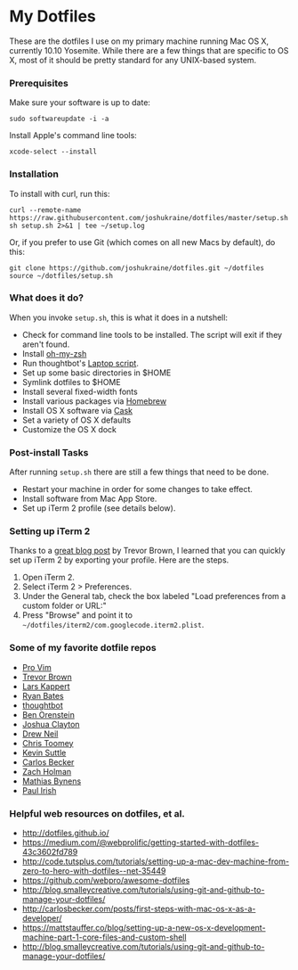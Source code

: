# My Dotfiles

These are the dotfiles I use on my primary machine running Mac OS X, currently 10.10 Yosemite. While there are a few things that are specific to OS X, most of it should be pretty standard for any UNIX-based system.

### Prerequisites

Make sure your software is up to date:

	sudo softwareupdate -i -a

Install Apple's command line tools:

	xcode-select --install

### Installation

To install with curl, run this:

	curl --remote-name https://raw.githubusercontent.com/joshukraine/dotfiles/master/setup.sh
	sh setup.sh 2>&1 | tee ~/setup.log

Or, if you prefer to use Git (which comes on all new Macs by default), do this:

	git clone https://github.com/joshukraine/dotfiles.git ~/dotfiles
	source ~/dotfiles/setup.sh

### What does it do?

When you invoke `setup.sh`, this is what it does in a nutshell:

* Check for command line tools to be installed. The script will exit if they aren't found.
* Install [oh-my-zsh](https://github.com/robbyrussell/oh-my-zsh)
* Run thoughtbot's [Laptop script](https://github.com/thoughtbot/laptop).
* Set up some basic directories in $HOME
* Symlink dotfiles to $HOME
* Install several fixed-width fonts
* Install various packages via [Homebrew](http://brew.sh/)
* Install OS X software via [Cask](http://caskroom.io/)
* Set a variety of OS X defaults
* Customize the OS X dock

### Post-install Tasks

After running `setup.sh` there are still a few things that need to be done.

* Restart your machine in order for some changes to take effect.
* Install software from Mac App Store.
* Set up iTerm 2 profile (see details below).

### Setting up iTerm 2

Thanks to a [great blog post](http://stratus3d.com/blog/2015/02/28/sync-iterm2-profile-with-dotfiles-repository/) by Trevor Brown, I learned that you can quickly set up iTerm 2 by exporting your profile. Here are the steps.

1. Open iTerm 2.
2. Select iTerm 2 > Preferences.
3. Under the General tab, check the box labeled "Load preferences from a custom folder or URL:"
4. Press "Browse" and point it to `~/dotfiles/iterm2/com.googlecode.iterm2.plist`.


### Some of my favorite dotfile repos

* [Pro Vim](https://github.com/Integralist/ProVim)
* [Trevor Brown](https://github.com/Stratus3D/dotfiles)
* [Lars Kappert](https://github.com/webpro/dotfiles)
* [Ryan Bates](https://github.com/ryanb/dotfiles)
* [thoughtbot](https://github.com/thoughtbot/dotfiles)
* [Ben Orenstein](https://github.com/r00k/dotfiles)
* [Joshua Clayton](https://github.com/joshuaclayton/dotfiles)
* [Drew Neil](https://github.com/nelstrom/dotfiles)
* [Chris Toomey](https://github.com/christoomey/dotfiles)
* [Kevin Suttle](https://github.com/kevinSuttle/OSXDefaults)
* [Carlos Becker](https://github.com/caarlos0/dotfiles)
* [Zach Holman](https://github.com/holman/dotfiles/)
* [Mathias Bynens](https://github.com/mathiasbynens/dotfiles/)
* [Paul Irish](https://github.com/paulirish/dotfiles)

### Helpful web resources on dotfiles, et al.

* http://dotfiles.github.io/
* https://medium.com/@webprolific/getting-started-with-dotfiles-43c3602fd789
* http://code.tutsplus.com/tutorials/setting-up-a-mac-dev-machine-from-zero-to-hero-with-dotfiles--net-35449
* https://github.com/webpro/awesome-dotfiles
* http://blog.smalleycreative.com/tutorials/using-git-and-github-to-manage-your-dotfiles/
* http://carlosbecker.com/posts/first-steps-with-mac-os-x-as-a-developer/
* https://mattstauffer.co/blog/setting-up-a-new-os-x-development-machine-part-1-core-files-and-custom-shell
* http://blog.smalleycreative.com/tutorials/using-git-and-github-to-manage-your-dotfiles/
